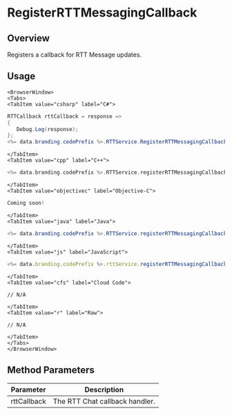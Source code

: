 # RegisterRTTMessagingCallback
## Overview
Registers a callback for RTT Message updates.

## Usage

```mdx-code-block
<BrowserWindow>
<Tabs>
<TabItem value="csharp" label="C#">
```

```csharp
RTTCallback rttCallback = response =>
{
   Debug.Log(response);
};
<%= data.branding.codePrefix %>.RTTService.RegisterRTTMessagingCallback(rttCallback);
```

```mdx-code-block
</TabItem>
<TabItem value="cpp" label="C++">
```

```cpp
<%= data.branding.codePrefix %>.RTTService.registerRTTMessagingCallback(rttCallback);
```

```mdx-code-block
</TabItem>
<TabItem value="objectivec" label="Objective-C">
```

```objectivec
Coming soon!
```

```mdx-code-block
</TabItem>
<TabItem value="java" label="Java">
```

```java
<%= data.branding.codePrefix %>.RTTService.registerRTTMessagingCallback(rttCallback);
```

```mdx-code-block
</TabItem>
<TabItem value="js" label="JavaScript">
```

```javascript
<%= data.branding.codePrefix %>.rttService.registerRTTMessagingCallback(rttCallback);
```

```mdx-code-block
</TabItem>
<TabItem value="cfs" label="Cloud Code">
```

```cfscript
// N/A
```

```mdx-code-block
</TabItem>
<TabItem value="r" label="Raw">
```

```cfscript
// N/A
```

```mdx-code-block
</TabItem>
</Tabs>
</BrowserWindow>
```

## Method Parameters
Parameter | Description
--------- | -----------
rttCallback | The RTT Chat callback handler.


